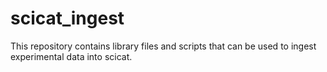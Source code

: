 # scicat_ingest
This repository contains library files and scripts that can be used to ingest experimental data into scicat. 

